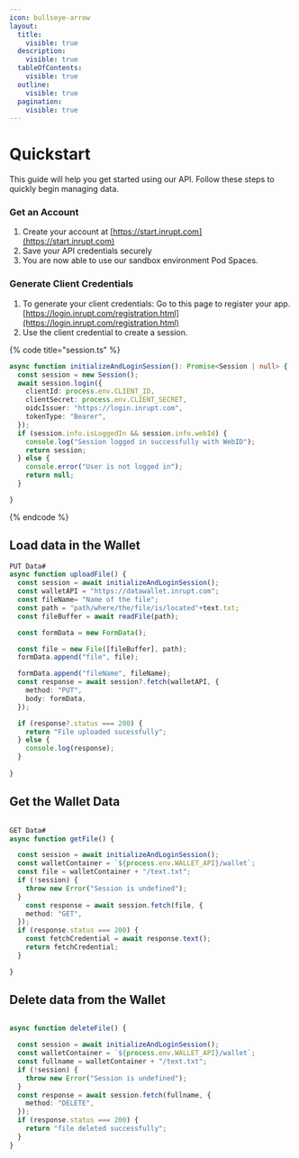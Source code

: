 ```yaml
---
icon: bullseye-arrow
layout:
  title:
    visible: true
  description:
    visible: true
  tableOfContents:
    visible: true
  outline:
    visible: true
  pagination:
    visible: true
---
```


# Quickstart

This guide will help you get started using our API. Follow these steps to quickly begin managing data.

### Get an Account

1. Create your account at [https://start.inrupt.com](https://start.inrupt.com)
2. Save your API credentials securely
3. You are now able to use our sandbox environment Pod Spaces.

### Generate Client Credentials&#x20;

1. To generate your client credentials: Go to this page to register your app. [https://login.inrupt.com/registration.html](https://login.inrupt.com/registration.html)
2. Use the client credential to create a session.

{% code title="session.ts" %}
```typescript
async function initializeAndLoginSession(): Promise<Session | null> {
  const session = new Session();
  await session.login({
    clientId: process.env.CLIENT_ID,
    clientSecret: process.env.CLIENT_SECRET,
    oidcIssuer: "https://login.inrupt.com",
    tokenType: "Bearer", 
  });
  if (session.info.isLoggedIn && session.info.webId) {
    console.log("Session logged in successfully with WebID");
    return session;
  } else {
    console.error("User is not logged in");
    return null;
  }

}
```
{% endcode %}

## Load data in the Wallet

```typescript
PUT Data#
async function uploadFile() {
  const session = await initializeAndLoginSession();
  const walletAPI = "https://datawallet.inrupt.com";
  const fileName= "Name of the file";
  const path = "path/where/the/file/is/located"+text.txt;
  const fileBuffer = await readFile(path);

  const formData = new FormData();

  const file = new File([fileBuffer], path);
  formData.append("file", file);

  formData.append("fileName", fileName);
  const response = await session?.fetch(walletAPI, {
    method: "PUT",
    body: formData,
  });

  if (response?.status === 200) {
    return "File uploaded sucessfully";
  } else {
    console.log(response);
  }
 
}

```

## Get the Wallet Data

```typescript

GET Data#
async function getFile() {

  const session = await initializeAndLoginSession();
  const walletContainer = `${process.env.WALLET_API}/wallet`;
  const file = walletContainer + "/text.txt";
  if (!session) {
    throw new Error("Session is undefined");
  }
    const response = await session.fetch(file, {
    method: "GET",
  });
  if (response.status === 200) {
    const fetchCredential = await response.text();
    return fetchCredential;
  }

}

```

## Delete data from the Wallet

```typescript

async function deleteFile() {

  const session = await initializeAndLoginSession();
  const walletContainer = `${process.env.WALLET_API}/wallet`;
  const fullname = walletContainer + "/text.txt";
  if (!session) {
    throw new Error("Session is undefined");
  }
  const response = await session.fetch(fullname, {
    method: "DELETE",
  });
  if (response.status === 200) {
    return "file deleted successfully";
  }
}
```
